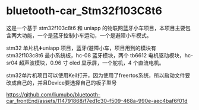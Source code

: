# bluetooth-car_Stm32f103C8t6
这是一个基于 stm32f103c8t6 和 uniapp 的物联网蓝牙小车项目，本项目主要包含两大功能，一个是蓝牙控制小车运动，一个是避障小车模式。

stm32 单片机➕uniapp 项目，蓝牙/避障小车，项目用到的模块有 stm32f103c8t6 最小系统板，hc-08 蓝牙模块，两个 tb6612 电机驱动模块，hc-sr04 超声波模块，0.96 寸 oled 显示屏，一个舵机，4 个直流电机。

stm32单片机项目可以使用Keil打开，因为使用了freertos系统，所以启动文件要改成自己的，并且Device要选择自己的板子型号

https://github.com/liumubo/bluetooth-car_frontEnd/assets/114791868/f7ed1c30-f509-468a-990e-aec4baf6f01d

